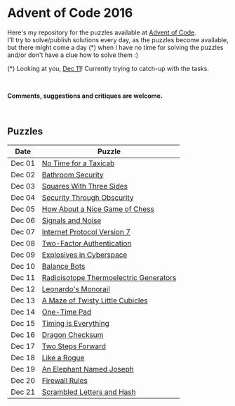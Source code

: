 # Advent of Code 2016

Here's my repository for the puzzles available at [Advent of Code](http://adventofcode.com/).  
I'll try to solve/publish solutions every day, as the puzzles become available, but there might come a day (*) when I have no time for solving the puzzles and/or don't have a clue how to solve them :)

(*) Looking at you, [Dec 11](http://adventofcode.com/2016/day/11)! Currently trying to catch-up with the tasks.

&nbsp;

**Comments, suggestions and critiques are welcome.**

&nbsp;

## Puzzles

Date | Puzzle
--- | ---
Dec 01 | [No Time for a Taxicab](http://adventofcode.com/2016/day/1)
Dec 02 | [Bathroom Security](http://adventofcode.com/2016/day/2)
Dec 03 | [Squares With Three Sides](http://adventofcode.com/2016/day/3)
Dec 04 | [Security Through Obscurity](http://adventofcode.com/2016/day/4)
Dec 05 | [How About a Nice Game of Chess](http://adventofcode.com/2016/day/5)
Dec 06 | [Signals and Noise](http://adventofcode.com/2016/day/6)
Dec 07 | [Internet Protocol Version 7](http://adventofcode.com/2016/day/7)
Dec 08 | [Two-Factor Authentication](http://adventofcode.com/2016/day/8)
Dec 09 | [Explosives in Cyberspace](http://adventofcode.com/2016/day/9)
Dec 10 | [Balance Bots](http://adventofcode.com/2016/day/10)
Dec 11 | [Radioisotope Thermoelectric Generators](http://adventofcode.com/2016/day/11)
Dec 12 | [Leonardo's Monorail](http://adventofcode.com/2016/day/12)
Dec 13 | [A Maze of Twisty Little Cubicles](http://adventofcode.com/2016/day/13)
Dec 14 | [One-Time Pad](http://adventofcode.com/2016/day/14)
Dec 15 | [Timing is Everything](http://adventofcode.com/2016/day/15)
Dec 16 | [Dragon Checksum](http://adventofcode.com/2016/day/16)
Dec 17 | [Two Steps Forward](http://adventofcode.com/2016/day/17)
Dec 18 | [Like a Rogue](http://adventofcode.com/2016/day/18)
Dec 19 | [An Elephant Named Joseph](http://adventofcode.com/2016/day/19)
Dec 20 | [Firewall Rules](http://adventofcode.com/2016/day/20)
Dec 21 | [Scrambled Letters and Hash](http://adventofcode.com/2016/day/21)
